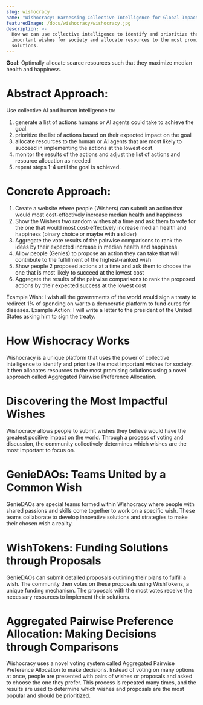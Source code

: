 ```yaml
---
slug: wishocracy
name: "Wishocracy: Harnessing Collective Intelligence for Global Impact"
featuredImage: /docs/wishocracy/wishocracy.jpg
description: >-
  How we can use collective intelligence to identify and prioritize the most
  important wishes for society and allocate resources to the most promising
  solutions.
---
```


**Goal**: Optimally allocate scarce resources such that they maximize median health and happiness.

# Abstract Approach:

Use collective AI and human intelligence to:

1. generate a list of actions humans or AI agents could take to achieve the goal.
2. prioritize the list of actions based on their expected impact on the goal
3. allocate resources to the human or AI agents that are most likely to succeed in implementing the actions at the lowest cost.
4. monitor the results of the actions and adjust the list of actions and resource allocation as needed
5. repeat steps 1-4 until the goal is achieved.

# Concrete Approach:

1. Create a website where people (Wishers) can submit an action that would most cost-effectively increase median health and happiness
2. Show the Wishers two random wishes at a time and ask them to vote for the one that would most cost-effectively increase median health and happiness (binary choice or maybe with a slider)
3. Aggregate the vote results of the pairwise comparisons to rank the ideas by their expected increase in median health and happiness
4. Allow people (Genies) to propose an action they can take that will contribute to the fulfillment of the highest-ranked wish
5. Show people 2 proposed actions at a time and ask them to choose the one that is most likely to succeed at the lowest cost
6. Aggregate the results of the pairwise comparisons to rank the proposed actions by their expected success at the lowest cost

Example Wish: I wish all the governments of the world would sign a treaty
to redirect 1% of spending on war to a democratic platform to fund cures for diseases.
Example Action: I will write a letter to the president of the United States asking him to sign the treaty.

# **How Wishocracy Works**

Wishocracy is a unique platform that uses the power of collective intelligence to identify and prioritize the most important wishes for society. It then allocates resources to the most promising solutions using a novel approach called Aggregated Pairwise Preference Allocation.

# **Discovering the Most Impactful Wishes**

Wishocracy allows people to submit wishes they believe would have the greatest positive impact on the world. Through a process of voting and discussion, the community collectively determines which wishes are the most important to focus on.

# **GenieDAOs: Teams United by a Common Wish**

GenieDAOs are special teams formed within Wishocracy where people with shared passions and skills come together to work on a specific wish. These teams collaborate to develop innovative solutions and strategies to make their chosen wish a reality.

# **WishTokens: Funding Solutions through Proposals**

GenieDAOs can submit detailed proposals outlining their plans to fulfill a wish. The community then votes on these proposals using WishTokens, a unique funding mechanism. The proposals with the most votes receive the necessary resources to implement their solutions.

# **Aggregated Pairwise Preference Allocation: Making Decisions through Comparisons**

Wishocracy uses a novel voting system called Aggregated Pairwise Preference Allocation to make decisions. Instead of voting on many options at once, people are presented with pairs of wishes or proposals and asked to choose the one they prefer. This process is repeated many times, and the results are used to determine which wishes and proposals are the most popular and should be prioritized.
